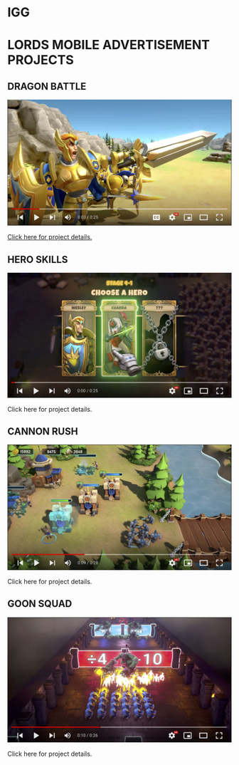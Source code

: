 # IGG
 
<h1> LORDS MOBILE ADVERTISEMENT PROJECTS </h1>

<h2> DRAGON BATTLE </h2>

[![DragonBattle](imgs/DragonBattle.png)](https://www.youtube.com/watch?v=XiZoWKbiMww&list=PLC3t2xd2C2pgTh75PGJoZG_BRF02V24AZ&index=1)
<p><a href="documents/test.pdf" type="application/pdf"> Click here for project details. </a></p>

<h2> HERO SKILLS </h2>

[![HeroSkills](imgs/HeroSkills.png)](https://www.youtube.com/watch?v=M7SGNKC6Zvc&list=PLC3t2xd2C2pgTh75PGJoZG_BRF02V24AZ&index=2)
<p> Click here for project details.  </p>

<h2> CANNON RUSH </h2>

[![CannonRush](imgs/CannonRush.png)](https://www.youtube.com/watch?v=KDvxevG02JE&list=PLC3t2xd2C2pgTh75PGJoZG_BRF02V24AZ&index=4)
<p> Click here for project details.  </p>

<h2> GOON SQUAD </h2>

[![GoonSquad](imgs/GoonSquad.png)](https://www.youtube.com/watch?v=Bjx6QcZ_7SQ&list=PLC3t2xd2C2pgTh75PGJoZG_BRF02V24AZ&index=3)
<p> Click here for project details.  </p>